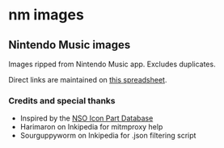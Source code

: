 # nm images
## Nintendo Music images
Images ripped from Nintendo Music app. Excludes duplicates.

Direct links are maintained on [this spreadsheet](https://docs.google.com/spreadsheets/d/11W3AWpsq9Wgix9phcV0ZTiBVACY1XuV8pcDYSEOHTxU).

### Credits and special thanks
* Inspired by the [NSO Icon Part Database](https://docs.google.com/spreadsheets/d/1Q4fePplg8ugavXoqBlXflFihEFA-UTSP6VLTUrvP9h4)
* Harimaron on Inkipedia for mitmproxy help
* Sourguppyworm on Inkipedia for .json filtering script
